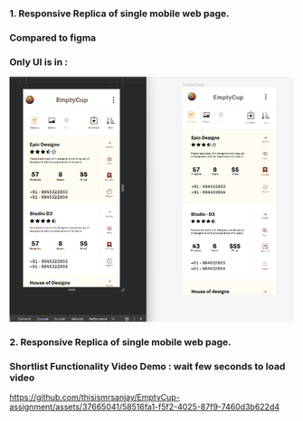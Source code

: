 ### 1.  Responsive Replica of  single mobile web page.
### Compared to figma 
### Only UI is in : 
<img src="./first.png" >

### 2.  Responsive Replica of  single mobile web page.
### Shortlist Functionality Video Demo : wait few seconds to load video



https://github.com/thisismrsanjay/EmptyCup-assignment/assets/37665041/58516fa1-f5f2-4025-87f9-7460d3b622d4

